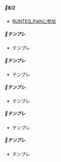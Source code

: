 ##### 🦍8/2
- [RUNTEQ_Pathに参加](../event/2508.md#runteq_path)

##### 🦍テンプレ
- テンプレ
[](..)

##### 🦍テンプレ
- テンプレ
[](..)

##### 🦍テンプレ
- テンプレ
[](..)

##### 🦍テンプレ
- テンプレ
[](..)

##### 🦍テンプレ
- テンプレ
[](..)

